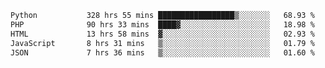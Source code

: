 <!--START_SECTION:waka-->

```txt
Python           328 hrs 55 mins █████████████████▒░░░░░░░   68.93 %
PHP              90 hrs 33 mins  ████▓░░░░░░░░░░░░░░░░░░░░   18.98 %
HTML             13 hrs 58 mins  ▓░░░░░░░░░░░░░░░░░░░░░░░░   02.93 %
JavaScript       8 hrs 31 mins   ▒░░░░░░░░░░░░░░░░░░░░░░░░   01.79 %
JSON             7 hrs 36 mins   ▒░░░░░░░░░░░░░░░░░░░░░░░░   01.60 %
```

<!--END_SECTION:waka-->
